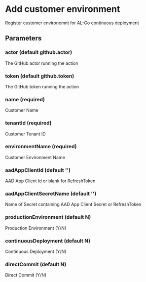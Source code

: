 # Add customer environment
Register customer environemnt for AL-Go continuous deployment
## Parameters
### actor (default github.actor)
The GitHub actor running the action
### token (default github.token)
The GitHub token running the action
### name (required)
Customer Name
### tenantId (required)
Customer Tenant ID
### environmentName (required)
Customer Environment Name
### aadAppClientId (default '')
AAD App Client Id or blank for RefreshToken
### aadAppClientSecretName (default '')
Name of Secret containing AAD App Client Secret or RefreshToken
### productionEnvironment (default N)
Production Environment (Y/N)
### continuousDeployment (default N)
Continuous Deployment (Y/N)
### directCommit (default N)
Direct Commit (Y/N)
